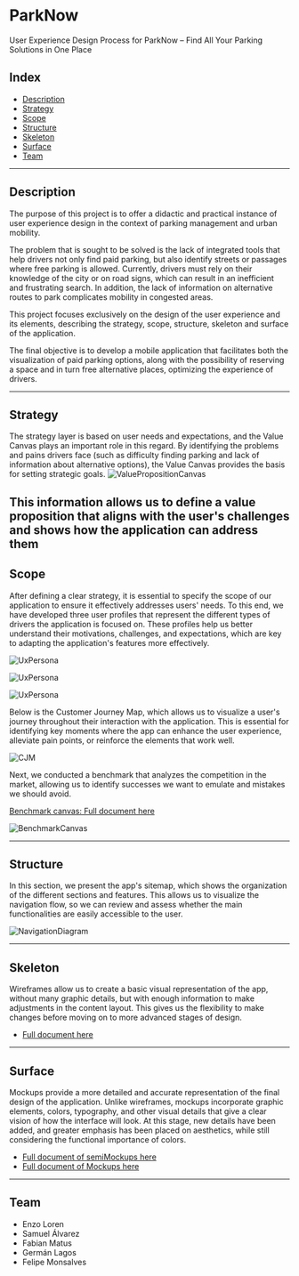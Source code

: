 # ParkNow
User Experience Design Process for ParkNow – Find All Your Parking Solutions in One Place

## Index
- [Description](#description)
- [Strategy](#strategy)
- [Scope](#scope)
- [Structure](#structure)
- [Skeleton](#skeleton)
- [Surface](#surface)
- [Team](#Team)

---

## Description
The purpose of this project is to offer a didactic and practical instance of user experience design in the context of parking management and urban mobility.

The problem that is sought to be solved is the lack of integrated tools that help drivers not only find paid parking, but also identify streets or passages where free parking is allowed. Currently, drivers must rely on their knowledge of the city or on road signs, which can result in an inefficient and frustrating search. In addition, the lack of information on alternative routes to park complicates mobility in congested areas.

This project focuses exclusively on the design of the user experience and its elements, describing the strategy, scope, structure, skeleton and surface of the application.

The final objective is to develop a mobile application that facilitates both the visualization of paid parking options, along with the possibility of reserving a space and in turn free alternative places, optimizing the experience of drivers.

---

## Strategy
The strategy layer is based on user needs and expectations, and the Value Canvas plays an important role in this regard. By identifying the problems and pains drivers face (such as difficulty finding parking and lack of information about alternative options), the Value Canvas provides the basis for setting strategic goals.
![ValuePropositionCanvas](files/ValuePropositionCanvas.png)

This information allows us to define a value proposition that aligns with the user's challenges and shows how the application can address them
---

## Scope
After defining a clear strategy, it is essential to specify the scope of our application to ensure it effectively addresses users' needs. To this end, we have developed three user profiles that represent the different types of drivers the application is focused on. These profiles help us better understand their motivations, challenges, and expectations, which are key to adapting the application's features more effectively.

![UxPersona](files/UXPersonJorge.png)

![UxPersona](files/UXPersonSandra.png)

![UxPersona](files/UXPersonLeonardo.png)


Below is the Customer Journey Map, which allows us to visualize a user's journey throughout their interaction with the application. This is essential for identifying key moments where the app can enhance the user experience, alleviate pain points, or reinforce the elements that work well.

![CJM](files/CJM.png)

Next, we conducted a benchmark that analyzes the competition in the market, allowing us to identify successes we want to emulate and mistakes we should avoid.

[Benchmark canvas: Full document here](files/BenchmarkCanvas.pdf)

![BenchmarkCanvas](files/Benchmark.png) 

---

## Structure
In this section, we present the app's sitemap, which shows the organization of the different sections and features. This allows us to visualize the navigation flow, so we can review and assess whether the main functionalities are easily accessible to the user.

![NavigationDiagram](files/sitemap.png)

---

## Skeleton
Wireframes allow us to create a basic visual representation of the app, without many graphic details, but with enough information to make adjustments in the content layout. This gives us the flexibility to make changes before moving on to more advanced stages of design.

- [Full document here](files/Wireframes.pdf)

---

## Surface
Mockups provide a more detailed and accurate representation of the final design of the application. Unlike wireframes, mockups incorporate graphic elements, colors, typography, and other visual details that give a clear vision of how the interface will look. At this stage, new details have been added, and greater emphasis has been placed on aesthetics, while still considering the functional importance of colors.

- [Full document of semiMockups here](files/semiMockups.pdf)
- [Full document of Mockups here](files/Mockups.pdf)

---

## Team
- Enzo Loren
- Samuel Álvarez
- Fabian Matus
- Germán Lagos 
- Felipe Monsalves

